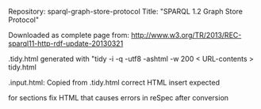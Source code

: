 Repository: sparql-graph-store-protocol
Title:      "SPARQL 1.2 Graph Store Protocol"

Downloaded as complete page from: <http://www.w3.org/TR/2013/REC-sparql11-http-rdf-update-20130321>

.tidy.html generated with "tidy -i -q -utf8 -ashtml -w 200 < URL-contents > tidy.html

.input.html: 
  Copied from .tidy.html
    correct HTML
    insert expected <div> for sections
    fix HTML that causes errors in reSpec after conversion
